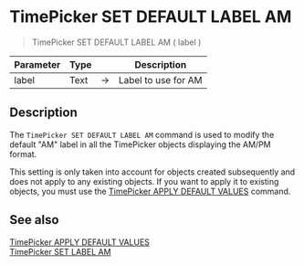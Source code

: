 # TimePicker SET DEFAULT LABEL AM

> TimePicker SET DEFAULT LABEL AM ( label )

| Parameter | Type |     | Description |
| --- | --- | --- | --- |
| label | Text | → | Label to use for AM |

## Description

The `TimePicker SET DEFAULT LABEL AM` command is used to modify the default "AM" label in all the TimePicker objects displaying the AM/PM format.

This setting is only taken into account for objects created subsequently and does not apply to any existing objects. If you want to apply it to existing objects, you must use the [TimePicker APPLY DEFAULT VALUES](TimePicker%20APPLY%20DEFAULT%20VALUES.pt.md) command.

## See also

[TimePicker APPLY DEFAULT VALUES](TimePicker%20APPLY%20DEFAULT%20VALUES.pt.md)  
[TimePicker SET LABEL AM](TimePicker%20SET%20LABEL%20AM.pt.md)
